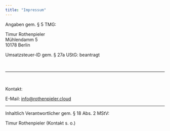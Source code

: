 ```yaml
---
title: "Impressum"
---
```

Angaben gem. § 5 TMG:
 

Timur Rothenpieler  
Mühlendamm 5  
10178 Berlin  

 

Umsatzsteuer-ID gem. § 27a UStG: beantragt

 
<br>

---

<br>

Kontakt:

E-Mail: info@rothenpieler.cloud

---


Inhaltlich Verantwortlicher gem. § 18 Abs. 2 MStV:

Timur Rothenpieler (Kontakt s. o.)
